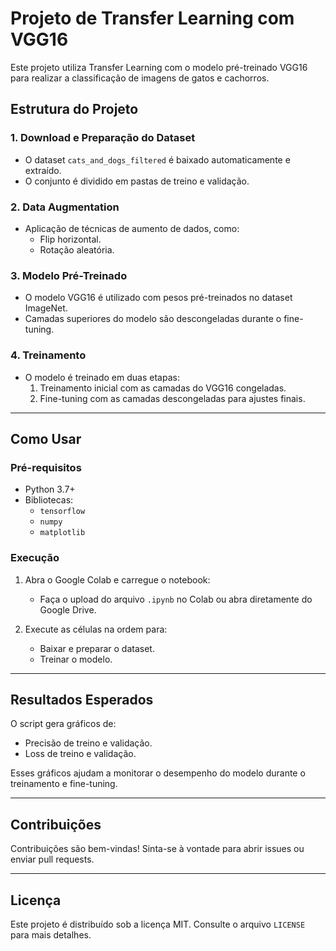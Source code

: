 # Projeto de Transfer Learning com VGG16

Este projeto utiliza Transfer Learning com o modelo pré-treinado VGG16 para realizar a classificação de imagens de gatos e cachorros.

## Estrutura do Projeto

### 1. **Download e Preparação do Dataset**
- O dataset `cats_and_dogs_filtered` é baixado automaticamente e extraído.
- O conjunto é dividido em pastas de treino e validação.

### 2. **Data Augmentation**
- Aplicação de técnicas de aumento de dados, como:
  - Flip horizontal.
  - Rotação aleatória.

### 3. **Modelo Pré-Treinado**
- O modelo VGG16 é utilizado com pesos pré-treinados no dataset ImageNet.
- Camadas superiores do modelo são descongeladas durante o fine-tuning.

### 4. **Treinamento**
- O modelo é treinado em duas etapas:
  1. Treinamento inicial com as camadas do VGG16 congeladas.
  2. Fine-tuning com as camadas descongeladas para ajustes finais.

---

## Como Usar

### Pré-requisitos
- Python 3.7+
- Bibliotecas:
  - `tensorflow`
  - `numpy`
  - `matplotlib`

### Execução

1. Abra o Google Colab e carregue o notebook:
   - Faça o upload do arquivo `.ipynb` no Colab ou abra diretamente do Google Drive.

2. Execute as células na ordem para:
   - Baixar e preparar o dataset.
   - Treinar o modelo.

---

## Resultados Esperados

O script gera gráficos de:
- Precisão de treino e validação.
- Loss de treino e validação.

Esses gráficos ajudam a monitorar o desempenho do modelo durante o treinamento e fine-tuning.

---

## Contribuições
Contribuições são bem-vindas! Sinta-se à vontade para abrir issues ou enviar pull requests.

---

## Licença
Este projeto é distribuído sob a licença MIT. Consulte o arquivo `LICENSE` para mais detalhes.

